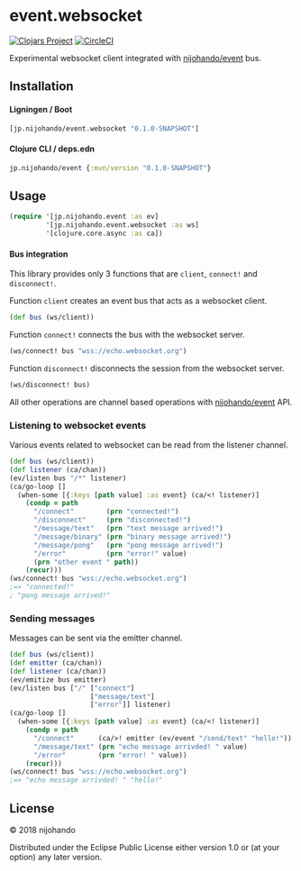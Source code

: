 # event.websocket

[![Clojars Project](https://img.shields.io/clojars/v/jp.nijohando/event.websocket.svg)](https://clojars.org/jp.nijohando/event.websocket)
[![CircleCI](https://circleci.com/gh/nijohando/event.websocket.svg?style=shield)](https://circleci.com/gh/nijohando/event.websocket)

Experimental websocket client integrated with [nijohando/event](https://github.com/nijohando/event) bus.

## Installation

#### Ligningen / Boot

```clojure
[jp.nijohando/event.websocket "0.1.0-SNAPSHOT"]
```

#### Clojure CLI / deps.edn

```clojure
jp.nijohando/event {:mvn/version "0.1.0-SNAPSHOT"}
```

## Usage

```clojure
(require '[jp.nijohando.event :as ev]
         '[jp.nijohando.event.websocket :as ws]
         '[clojure.core.async :as ca])
```

#### Bus integration

This library provides only 3 functions that are `client`, `connect!` and `disconnect!`.  


Function `client` creates an event bus that acts as a websocket client.

```clojure
(def bus (ws/client))
```

Function `connect!` connects the bus with the websocket server.

```clojure
(ws/connect! bus "wss://echo.websocket.org")
```

Function `disconnect!` disconnects the session from the websocket server.

```clojure
(ws/disconnect! bus)
```

All other operations are channel based operations with [nijohando/event](https://github.com/nijohando/event) API.


### Listening to websocket events

Various events related to websocket can be read from the listener channel.

```clojure
(def bus (ws/client))
(def listener (ca/chan))
(ev/listen bus "/*" listener)
(ca/go-loop []
  (when-some [{:keys [path value] :as event} (ca/<! listener)]
    (condp = path
      "/connect"        (prn "connected!")
      "/disconnect"     (prn "disconnected!")
      "/message/text"   (prn "text message arrived!")
      "/message/binary" (prn "binary message arrived!")
      "/message/pong"   (prn "pong message arrived!")
      "/error"          (prn "error!" value)
      (prn "other event " path))
    (recur)))
(ws/connect! bus "wss://echo.websocket.org")
;=> "connected!"
; "pong message arrived!"
```

### Sending messages 

Messages can be sent via the emitter channel.  

```clojure
(def bus (ws/client))
(def emitter (ca/chan))
(def listener (ca/chan))
(ev/emitize bus emitter)
(ev/listen bus ["/" ["connect"] 
                    ["message/text"] 
                    ["error"]] listener)
(ca/go-loop []
  (when-some [{:keys [path value] :as event} (ca/<! listener)]
    (condp = path
      "/connect"      (ca/>! emitter (ev/event "/send/text" "hello!"))
      "/message/text" (prn "echo message arrivded! " value)
      "/error"        (prn "error! " value))
    (recur)))
(ws/connect! bus "wss://echo.websocket.org")
;=> "echo message arrivded! " "hello!"
```

## License

© 2018 nijohando  

Distributed under the Eclipse Public License either version 1.0 or (at your option) any later version.

